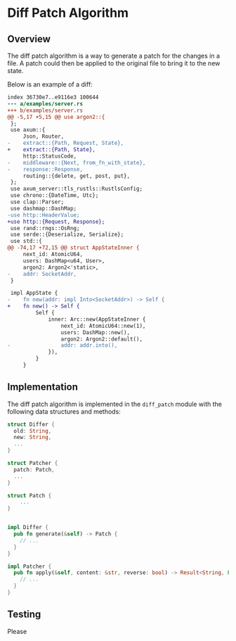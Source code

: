 # Diff Patch Algorithm

## Overview

The diff patch algorithm is a way to generate a patch for the changes in a file. A patch could then be applied to the original file to bring it to the new state.

Below is an example of a diff:

```diff
index 36730e7..e9116e3 100644
--- a/examples/server.rs
+++ b/examples/server.rs
@@ -5,17 +5,15 @@ use argon2::{
 };
 use axum::{
     Json, Router,
-    extract::{Path, Request, State},
+    extract::{Path, State},
     http::StatusCode,
-    middleware::{Next, from_fn_with_state},
-    response::Response,
     routing::{delete, get, post, put},
 };
 use axum_server::tls_rustls::RustlsConfig;
 use chrono::{DateTime, Utc};
 use clap::Parser;
 use dashmap::DashMap;
-use http::HeaderValue;
+use http::{Request, Response};
 use rand::rngs::OsRng;
 use serde::{Deserialize, Serialize};
 use std::{
@@ -74,17 +72,15 @@ struct AppStateInner {
     next_id: AtomicU64,
     users: DashMap<u64, User>,
     argon2: Argon2<'static>,
-    addr: SocketAddr,
 }

 impl AppState {
-    fn new(addr: impl Into<SocketAddr>) -> Self {
+    fn new() -> Self {
         Self {
             inner: Arc::new(AppStateInner {
                 next_id: AtomicU64::new(1),
                 users: DashMap::new(),
                 argon2: Argon2::default(),
-                addr: addr.into(),
             }),
         }
     }
```

## Implementation

The diff patch algorithm is implemented in the `diff_patch` module with the following data structures and methods:

```rust
struct Differ {
  old: String,
  new: String,
  ...
}

struct Patcher {
  patch: Patch,
  ...
}

struct Patch {
    ...
}


impl Differ {
  pub fn generate(&self) -> Patch {
    // ...
  }
}

impl Patcher {
  pub fn apply(&self, content: &str, reverse: bool) -> Result<String, Error> {
    // ...
  }
}
```

## Testing

Please
